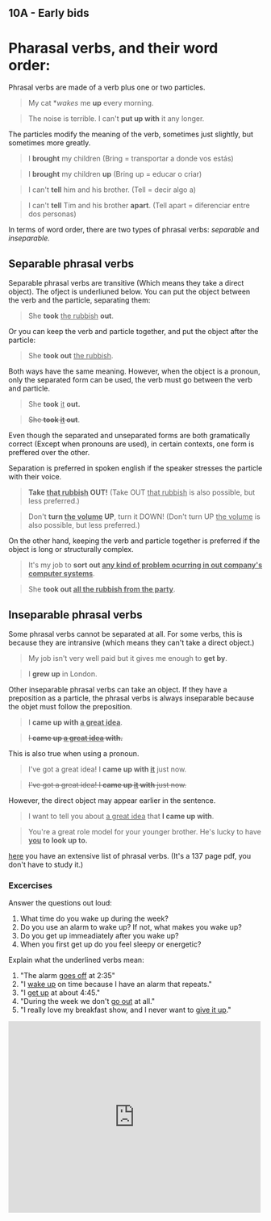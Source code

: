 ## 10A - Early bids

# Pharasal verbs, and their word order:

Phrasal verbs are made of a verb plus one or two particles.

> My cat **wakes* me **up** every morning.

>The noise is terrible. I can't **put up with** it any longer.

The particles modify the meaning of the verb, sometimes just slightly, but sometimes more greatly.

>I **brought** my children (Bring = transportar a donde vos estás)

>I **brought** my children **up** (Bring up = educar o criar)
 
>I can't **tell** him and his brother. (Tell = decir algo a)

>I can't **tell** Tim and his brother **apart**. (Tell apart = diferenciar entre dos personas)

In terms of word order, there are two types of phrasal verbs: *separable* and *inseparable.*

## Separable phrasal verbs
Separable phrasal verbs are transitive (Which means they take a direct object). The ofject is underliuned below. You can put the object between the verb and the particle, separating them:

>She **took** <ins>the rubbish</ins> **out**.

Or you can keep the verb and particle together, and put the object after the particle:

>She **took out** <ins>the rubbish</ins>.

Both ways have the same meaning. However, when the object is a pronoun, only the separated form can be used, the verb must go between the verb and particle.

>She **took** <ins>it</ins> **out.**

>~~She **took <ins>it</ins> out**~~.

Even though the separated and unseparated forms are both gramatically correct (Except when pronouns are used), in certain contexts, one form is preffered over the other.

Separation is preferred in spoken english if the speaker stresses the particle with their voice.

>**Take <ins>that rubbish</ins> OUT!** (Take OUT <ins>that rubbish</ins> is also possible, but less preferred.)

>Don't **turn <ins>the volume</ins> UP**, turn it DOWN! (Don't turn UP <ins>the volume</ins> is also possible, but less preferred.)

On the other hand, keeping the verb and particle together is preferred if the object is long or structurally complex.

>It's my job to **sort out <ins>any kind of problem ocurring in out company's computer systems</ins>**.

>She **took out <ins>all the rubbish from the party</ins>**.

## Inseparable phrasal verbs
Some phrasal verbs cannot be separated at all. For some verbs, this is because they are intransive (which means they can't take a direct object.)

>My job isn't very well paid but it gives me enough to **get by**.

>I **grew up** in London.

Other inseparable phrasal verbs can take an object. If they have a preposition as a particle, the phrasal verbs is always inseparable because the objet must follow the preposition.

>I **came up with <ins>a great idea</ins>**.

>~~I **came up <ins>a great idea</ins> with.**~~

This is also true when using a pronoun.

>I've got a great idea! I **came up with <ins>it</ins>** just now.

>~~I've got a great idea! I **came up <ins>it</ins> with** just now.~~

However, the direct object may appear earlier in the sentence.

>I want to tell you about <ins>a great idea</ins> that **I came up with**.

>You're a great role model for your younger brother. He's lucky to have **<ins>you</ins> to look up to.**

[here](https://www.languageforlife.es/wp-content/uploads/2013/10/Complete-PV-list.pdf) you have an extensive list of phrasal verbs. (It's a 137 page pdf, you don't have to study it.)

### Excercises

Answer the questions out loud:

1. What time do you wake up during the week?
2. Do you use an alarm to wake up? If not, what makes you wake up?
3. Do you get up immeadiately after you wake up?
4. When you first get up do you feel sleepy or energetic?

Explain what the underlined verbs mean:

1. "The alarm <ins>goes off</ins> at 2:35"
2. "I <ins>wake up</ins>  on time because I have an alarm that repeats."
3. "I <ins>get up</ins> at about 4:45."
4. "During the week we don't <ins>go out</ins> at all."
5. "I really love my breakfast show, and I never want to <ins>give it up</ins>."


<iframe style="max-width:100%" src="https://wordwall.net/es/embed/77dc623204c84a77bea6a395db0e1e4a?themeId=44&templateId=5&fontStackId=0" width="500" height="380" frameborder="0" allowfullscreen></iframe>